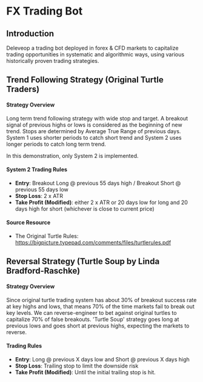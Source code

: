 # FX Trading Bot

## Introduction

Deleveop a trading bot deployed in forex & CFD markets to capitalize trading opportunities in systematic and algorithmic ways, using various historically proven trading strategies.

## Trend Following Strategy (Original Turtle Traders)

#### Strategy Overview

Long term trend following strategy with wide stop and target. A breakout signal of previous highs or lows is considered as the beginning of new trend. Stops are determined by Average True Range of previous days. System 1 uses shorter periods to catch short trend and System 2 uses longer periods to catch long term trend.

In this demonstration, only System 2 is implemented.

#### System 2 Trading Rules

- **Entry**: Breakout Long @ previous 55 days high / Breakout Short @ previous 55 days low
- **Stop Loss**: 2 x ATR
- **Take Profit (Modified)**: either 2 x ATR or 20 days low for long and 20 days high for short (whichever is close to current price)

#### Source Resource

- The Original Turtle Rules: https://bigpicture.typepad.com/comments/files/turtlerules.pdf

## Reversal Strategy (Turtle Soup by Linda Bradford-Raschke)

#### Strategy Overview

Since original turtle trading system has about 30% of breakout success rate at key highs and lows, that means 70% of the time markets fail to break out key levels. We can reverse-engineer to bet against original turtles to capitalize 70% of false breakouts. 'Turtle Soup' strategy goes long at previous lows and goes short at previous highs, expecting the markets to reverse.

#### Trading Rules

- **Entry**: Long @ previous X days low and Short @ previous X days high
- **Stop Loss**: Trailing stop to limit the downside risk
- **Take Profit (Modified)**: Until the initial trailing stop is hit.
